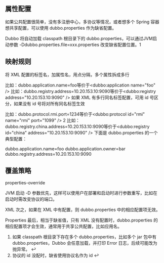 ## 属性配置

如果公共配置很简单，没有多注册中心，多协议等情况，或者想多个 Spring 容器想共享配置，可以使用 dubbo.properties 作为缺省配置。

Dubbo 将自动加载 classpath 根目录下的 dubbo.properties，可以通过JVM启动参数 -Ddubbo.properties.file=xxx.properties 改变缺省配置位置。1

## 映射规则

将 XML 配置的标签名，加属性名，用点分隔，多个属性拆成多行

比如：dubbo.application.name=foo等价于<dubbo:application name="foo" />
比如：dubbo.registry.address=10.20.153.10:9090等价于<dubbo:registry address="10.20.153.10:9090" />
如果 XML 有多行同名标签配置，可用 id 号区分，如果没有 id 号将对所有同名标签生效

比如：dubbo.protocol.rmi.port=1234等价于<dubbo:protocol id="rmi" name="rmi" port="1099" /> 2
比如：dubbo.registry.china.address=10.20.153.10:9090等价于<dubbo:registry id="china" address="10.20.153.10:9090" />
下面是 dubbo.properties 的一个典型配置：

dubbo.application.name=foo
dubbo.application.owner=bar
dubbo.registry.address=10.20.153.10:9090

## 覆盖策略

properties-override

JVM 启动 -D 参数优先，这样可以使用户在部署和启动时进行参数重写，比如在启动时需改变协议的端口。

XML 次之，如果在 XML 中有配置，则 dubbo.properties 中的相应配置项无效。

Properties 最后，相当于缺省值，只有 XML 没有配置时，dubbo.properties 的相应配置项才会生效，通常用于共享公共配置，比如应用名。

1. 如果 classpath 根目录下存在多个 dubbo.properties，比如多个 jar 包中有 dubbo.properties，Dubbo 会任意加载，并打印 Error 日志，后续可能改为抛异常。 ↩
2. 协议的 id 没配时，缺省使用协议名作为 id ↩